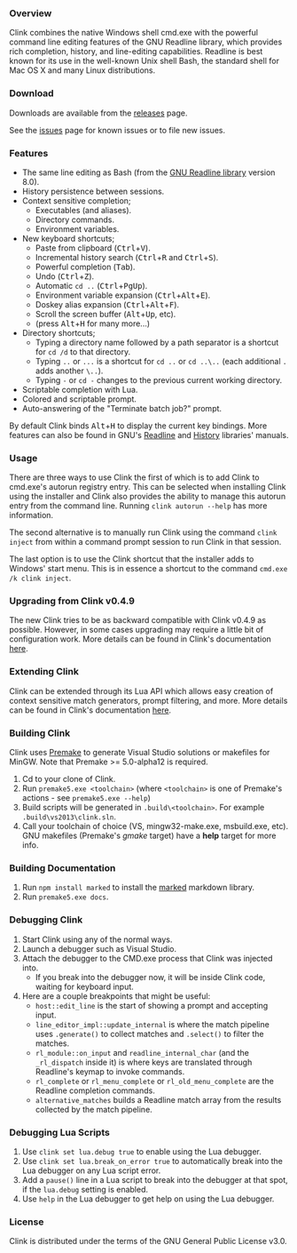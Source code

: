 ### Overview

Clink combines the native Windows shell cmd.exe with the powerful command line editing features of the GNU Readline library, which provides rich completion, history, and line-editing capabilities. Readline is best known for its use in the well-known Unix shell Bash, the standard shell for Mac OS X and many Linux distributions.

### Download

Downloads are available from the [releases](https://github.com/chrisant996/clink/releases) page.

See the [issues](https://github.com/chrisant996/clink/issues) page for known issues or to file new issues.

### Features

- The same line editing as Bash (from the [GNU Readline library](https://tiswww.case.edu/php/chet/readline/rltop.html) version 8.0).
- History persistence between sessions.
- Context sensitive completion;
  - Executables (and aliases).
  - Directory commands.
  - Environment variables.
- New keyboard shortcuts;
  - Paste from clipboard (<kbd>Ctrl</kbd>+<kbd>V</kbd>).
  - Incremental history search (<kbd>Ctrl</kbd>+<kbd>R</kbd> and <kbd>Ctrl</kbd>+<kbd>S</kbd>).
  - Powerful completion (<kbd>Tab</kbd>).
  - Undo (<kbd>Ctrl</kbd>+<kbd>Z</kbd>).
  - Automatic `cd ..` (<kbd>Ctrl</kbd>+<kbd>PgUp</kbd>).
  - Environment variable expansion (<kbd>Ctrl</kbd>+<kbd>Alt</kbd>+<kbd>E</kbd>).
  - Doskey alias expansion (<kbd>Ctrl</kbd>+<kbd>Alt</kbd>+<kbd>F</kbd>).
  - Scroll the screen buffer (<kbd>Alt</kbd>+<kbd>Up</kbd>, etc).
  - (press <kbd>Alt</kbd>+<kbd>H</kbd> for many more...)
- Directory shortcuts;
  - Typing a directory name followed by a path separator is a shortcut for `cd /d` to that directory.
  - Typing `..` or `...` is a shortcut for `cd ..` or `cd ..\..` (each additional `.` adds another `\..`).
  - Typing `-` or `cd -` changes to the previous current working directory.
- Scriptable completion with Lua.
- Colored and scriptable prompt.
- Auto-answering of the "Terminate batch job?" prompt.

By default Clink binds <kbd>Alt</kbd>+<kbd>H</kbd> to display the current key bindings. More features can also be found in GNU's [Readline](https://tiswww.cwru.edu/php/chet/readline/readline.html) and [History](https://tiswww.cwru.edu/php/chet/readline/history.html) libraries' manuals.

### Usage

There are three ways to use Clink the first of which is to add Clink to cmd.exe's autorun registry entry. This can be selected when installing Clink using the installer and Clink also provides the ability to manage this autorun entry from the command line. Running `clink autorun --help` has more information.

The second alternative is to manually run Clink using the command `clink inject` from within a command prompt session to run Clink in that session.

The last option is to use the Clink shortcut that the installer adds to Windows' start menu. This is in essence a shortcut to the command `cmd.exe /k clink inject`.

### Upgrading from Clink v0.4.9

The new Clink tries to be as backward compatible with Clink v0.4.9 as possible. However, in some cases upgrading may require a little bit of configuration work. More details can be found in Clink's documentation [here](https://chrisant996.github.io/clink/clink.html).

### Extending Clink

Clink can be extended through its Lua API which allows easy creation of context sensitive match generators, prompt filtering, and more. More details can be found in Clink's documentation [here](https://chrisant996.github.io/clink/clink.html).

### Building Clink

Clink uses [Premake](http://premake.github.io) to generate Visual Studio solutions or makefiles for MinGW. Note that Premake >= 5.0-alpha12 is required.

1. Cd to your clone of Clink.
2. Run `premake5.exe <toolchain>` (where `<toolchain>` is one of Premake's actions - see `premake5.exe --help`)
3. Build scripts will be generated in `.build\<toolchain>`. For example `.build\vs2013\clink.sln`.
4. Call your toolchain of choice (VS, mingw32-make.exe, msbuild.exe, etc). GNU makefiles (Premake's *gmake* target) have a **help** target for more info.

### Building Documentation

1. Run `npm install marked` to install the [marked](https://marked.js.org) markdown library.
2. Run `premake5.exe docs`.

### Debugging Clink

1. Start Clink using any of the normal ways.
2. Launch a debugger such as Visual Studio.
3. Attach the debugger to the CMD.exe process that Clink was injected into.
   - If you break into the debugger now, it will be inside Clink code, waiting for keyboard input.
4. Here are a couple breakpoints that might be useful:
   - `host::edit_line` is the start of showing a prompt and accepting input.
   - `line_editor_impl::update_internal` is where the match pipeline uses `.generate()` to collect matches and `.select()` to filter the matches.
   - `rl_module::on_input` and `readline_internal_char` (and the `_rl_dispatch` inside it) is where keys are translated through Readline's keymap to invoke commands.
   - `rl_complete` or `rl_menu_complete` or `rl_old_menu_complete` are the Readline completion commands.
   - `alternative_matches` builds a Readline match array from the results collected by the match pipeline.

### Debugging Lua Scripts

1. Use `clink set lua.debug true` to enable using the Lua debugger.
2. Use `clink set lua.break_on_error true` to automatically break into the Lua debugger on any Lua script error.
3. Add a `pause()` line in a Lua script to break into the debugger at that spot, if the `lua.debug` setting is enabled.
4. Use `help` in the Lua debugger to get help on using the Lua debugger.

### License

Clink is distributed under the terms of the GNU General Public License v3.0.

<!-- vim: set ft=markdown : -->

